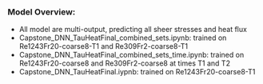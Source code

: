 ### Model Overview:
- All model are multi-output, predicting all sheer stresses and heat flux
- Capstone_DNN_TauHeatFinal_combined_sets.ipynb: trained on Re1243Fr20-coarse8-T1 and Re309Fr2-coarse8-T1
- Capstone_DNN_TauHeatFinal_combined_sets_time.ipynb: trained on Re1243Fr20-coarse8 and Re309Fr2-coarse8 at times T1 and T2
- Capstone_DNN_TauHeatFinal.iypnb: trained on Re1243Fr20-coarse8-T1

